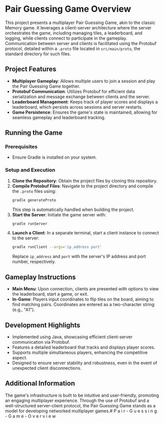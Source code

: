# Pair Guessing Game Overview 

This project presents a multiplayer Pair Guessing Game, akin to the classic Memory game. It leverages a client-server architecture where the server orchestrates the game, including managing tiles, a leaderboard, and logging, while clients connect to participate in the gameplay. Communication between server and clients is facilitated using the Protobuf protocol, detailed within a `.proto` file located in `src/main/proto`, the standard directory for such files.

## Project Features
- **Multiplayer Gameplay**: Allows multiple users to join a session and play the Pair Guessing Game together.
- **Protobuf Communication**: Utilizes Protobuf for efficient data serialization and message exchange between clients and the server.
- **Leaderboard Management**: Keeps track of player scores and displays a leaderboard, which persists across sessions and server restarts.
- **Game Persistence**: Ensures the game's state is maintained, allowing for seamless gameplay and leaderboard tracking.

## Running the Game
### Prerequisites
- Ensure Gradle is installed on your system.

### Setup and Execution
1. **Clone the Repository**: Obtain the project files by cloning this repository.
2. **Compile Protobuf Files**: Navigate to the project directory and compile the `.proto` files using:
   ```bash
   gradle generateProto
   ```
   This step is automatically handled when building the project.
3. **Start the Server**: Initiate the game server with:
   ```bash
   gradle runServer
   ```
4. **Launch a Client**: In a separate terminal, start a client instance to connect to the server:
   ```bash
   gradle runClient --args='ip_address port'
   ```
   Replace `ip_address` and `port` with the server's IP address and port number, respectively.

## Gameplay Instructions
- **Main Menu**: Upon connection, clients are presented with options to view the leaderboard, start a game, or exit.
- **In-Game**: Players input coordinates to flip tiles on the board, aiming to find matching pairs. Coordinates are entered as a two-character string (e.g., "A1").

## Development Highlights
- Implemented using Java, showcasing efficient client-server communication via Protobuf.
- Features a detailed leaderboard that tracks and displays player scores.
- Supports multiple simultaneous players, enhancing the competitive aspect.
- Designed to ensure server stability and robustness, even in the event of unexpected client disconnections.

## Additional Information
The game's infrastructure is built to be intuitive and user-friendly, promoting an engaging multiplayer experience. Through the use of Protobuf and a well-structured server-client protocol, the Pair Guessing Game stands as a model for developing networked multiplayer games.#   P a i r - G u e s s i n g - G a m e - O v e r v i e w 
 
 